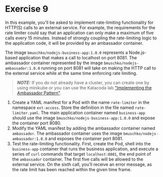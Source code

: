 # Exercise 9

In this example, you'll be asked to implement rate-limiting functionality for HTTP(S) calls to an external service. For example, the requirements for the rate limiter could say that an application can only make a maximum of five calls every 15 minutes. Instead of strongly coupling the rate-limiting logic to the application code, it will be provided by an ambassador container.

The image `bmuschko/nodejs-business-app:1.0.0` represents a Node.js-based application that makes a call to localhost on port 8081. The ambassador container represented by the image `bmuschko/nodejs-ambassador:1.0.0` running on port 8081 will take on making the HTTP call to the external service while at the same time enforcing rate limiting.

> **_NOTE:_** If you do not already have a cluster, you can create one by using minikube or you can use the Katacoda lab ["Implementing the Ambassador Pattern"](https://www.katacoda.com/orm-benjamin-muschko/courses/ckad-assessment/ambassador-pattern/).

1. Create a YAML manifest for a Pod with the name `rate-limiter` in the namespace `ext-access`. Store the definition in the file named `rate-limiter.yaml`. The main application container named `business-app` should use the image `bmuschko/nodejs-business-app:1.0.0` and expose the container port 8080.
2. Modify the YAML manifest by adding the ambassador container named `ambassador`. The ambassador container uses the image `bmuschko/nodejs-ambassador:1.0.0` and exposes the container port 8081.
3. Test the rate-limiting functionality. First, create the Pod, shell into the `business-app` container that runs the business application, and execute a series of `curl` commands that target `localhost:8081`, the end point of the `ambassador` container. The first five calls will be allowed to the external service. On the sixth call, you’ll receive an error message, as the rate limit has been reached within the given time frame.
